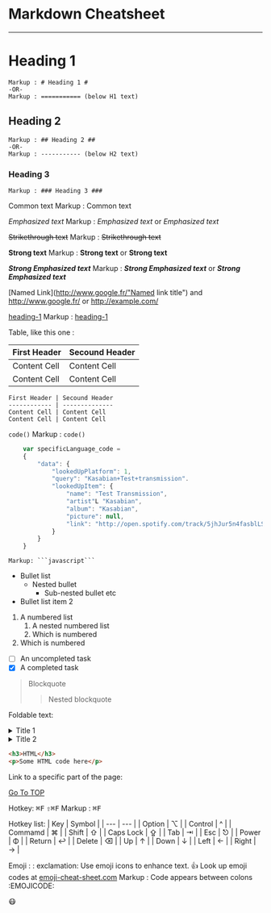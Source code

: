 Markdown Cheatsheet<a name="TOP"></a>
=====================

- - - -
# Heading 1 #
    Markup : # Heading 1 #
    -OR-
    Markup : =========== (below H1 text)

## Heading 2 ##
    Markup : ## Heading 2 ##
    -OR-
    Markup : ----------- (below H2 text)

### Heading 3 ###
    Markup : ### Heading 3 ###

Common text
    Markup : Common text

_Emphasized text_
    Markup : _Emphasized text_ or *Emphasized text*

~~Strikethrough text~~
    Markup : ~~Strikethrough text~~

__Strong text__
    Markup : __Strong text__ or **Strong text**

___Strong Emphasized text___
    Markup : ___Strong Emphasized text___ or ***Strong Emphasized text***

[Named Link](http://www.google.fr/"Named link title") and http://www.google.fr/ or <http://example.com/>

[heading-1](#heading-1 "Gotoheading-1")
    Markup : [heading-1](#heading-1 "Gotoheading-1")

Table, like this one :

First Header | Secound Header
------------ | --------------
Content Cell | Content Cell
Content Cell | Content Cell
```
First Header | Secound Header
------------ | --------------
Content Cell | Content Cell
Content Cell | Content Cell
```

`code()`
    Markup : `code()`

```javascript
    var specificLanguage_code =
    {
        "data": {
            "lookedUpPlatform": 1,
            "query": "Kasabian+Test+transmission".
            "lookedUpItem": {
                "name": "Test Transmission",
                "artist"L "Kasabian",
                "album": "Kasabian",
                "picture": null,
                "link": "http://open.spotify.com/track/5jhJur5n4fasblLSCOcrTp"
            }
        }
    }
```
    Markup: ```javascript```

* Bullet list
    * Nested bullet
        * Sub-nested bullet etc
* Bullet list item 2
1. A numbered list
    1. A nested numbered list
    2. Which is numbered
2. Which is numbered
- [ ] An uncompleted task
- [x] A completed task

> Blockquote
>> Nested blockquote

Foldable text:
<details>
    <summary>Title 1</summary>
    <p>Content 1 Content 1 Content 1 Content 1 Content 1</p>
</details>
<details>
    <summary>Title 2</summary>
    <p>Content 2 Content 2 Content 2 Content 2 Content 2</p>
</details>

```html
<h3>HTML</h3>
<p>Some HTML code here</p>
```

Link to a specific part of the page:

[Go To TOP](#TOP)

Hotkey:
<kbd>⌘F</kbd>
<kbd>⇧⌘F</kbd>
    Markup : <kbd>⌘F</kbd>

Hotkey list:
| Key | Symbol |
| --- | --- |
| Option | ⌥ |
| Control | ^ |
| Commamd | ⌘ |
| Shift | ⇧ |
| Caps Lock | ⇪ |
| Tab | ⇥ |
| Esc | ⎋ |
| Power | Φ |
| Return | ↩ |
| Delete | ⌫ |
| Up | ↑ |
| Down | ↓ |
| Left | ← |
| Right | → |

Emoji :
: exclamation: Use emoji icons to enhance text. :+1: Look up emoji codes at [emoji-cheat-sheet.com](http://emoji-cheat-sheet.com/)
    Markup : Code appears between colons :EMOJICODE:

:mask:
